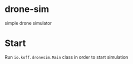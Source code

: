 # drone-sim
simple drone simulator

# Start
Run `io.koff.dronesim.Main` class in order to start simulation 
